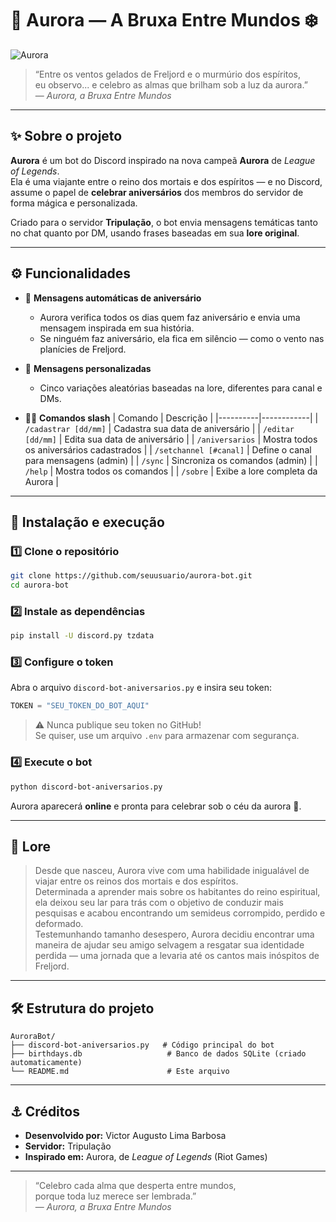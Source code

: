 # 🌌 Aurora — A Bruxa Entre Mundos ❄️

![Aurora](https://pbs.twimg.com/media/GWJKHU_asAAZA78?format=jpg&name=small)

> “Entre os ventos gelados de Freljord e o murmúrio dos espíritos,  
> eu observo... e celebro as almas que brilham sob a luz da aurora.”  
> — *Aurora, a Bruxa Entre Mundos*

---

## ✨ Sobre o projeto

**Aurora** é um bot do Discord inspirado na nova campeã **Aurora** de *League of Legends*.  
Ela é uma viajante entre o reino dos mortais e dos espíritos — e no Discord, assume o papel de **celebrar aniversários** dos membros do servidor de forma mágica e personalizada.

Criado para o servidor **Tripulação**, o bot envia mensagens temáticas tanto no chat quanto por DM, usando frases baseadas em sua **lore original**.

---

## ⚙️ Funcionalidades

- 🎂 **Mensagens automáticas de aniversário**
  - Aurora verifica todos os dias quem faz aniversário e envia uma mensagem inspirada em sua história.
  - Se ninguém faz aniversário, ela fica em silêncio — como o vento nas planícies de Freljord.

- 💬 **Mensagens personalizadas**
  - Cinco variações aleatórias baseadas na lore, diferentes para canal e DMs.

- 🧙‍♀️ **Comandos slash**
  | Comando | Descrição |
  |----------|------------|
  | `/cadastrar [dd/mm]` | Cadastra sua data de aniversário |
  | `/editar [dd/mm]` | Edita sua data de aniversário |
  | `/aniversarios` | Mostra todos os aniversários cadastrados |
  | `/setchannel [#canal]` | Define o canal para mensagens (admin) |
  | `/sync` | Sincroniza os comandos (admin) |
  | `/help` | Mostra todos os comandos |
  | `/sobre` | Exibe a lore completa da Aurora |

---

## 🧭 Instalação e execução

### 1️⃣ Clone o repositório
```bash
git clone https://github.com/seuusuario/aurora-bot.git
cd aurora-bot
```

### 2️⃣ Instale as dependências
```bash
pip install -U discord.py tzdata
```

### 3️⃣ Configure o token
Abra o arquivo `discord-bot-aniversarios.py` e insira seu token:
```python
TOKEN = "SEU_TOKEN_DO_BOT_AQUI"
```

> ⚠️ Nunca publique seu token no GitHub!  
> Se quiser, use um arquivo `.env` para armazenar com segurança.

### 4️⃣ Execute o bot
```bash
python discord-bot-aniversarios.py
```

Aurora aparecerá **online** e pronta para celebrar sob o céu da aurora 🌌.

---

## 📜 Lore

> Desde que nasceu, Aurora vive com uma habilidade inigualável de viajar entre os reinos dos mortais e dos espíritos.  
> Determinada a aprender mais sobre os habitantes do reino espiritual, ela deixou seu lar para trás com o objetivo de conduzir mais pesquisas e acabou encontrando um semideus corrompido, perdido e deformado.  
> Testemunhando tamanho desespero, Aurora decidiu encontrar uma maneira de ajudar seu amigo selvagem a resgatar sua identidade perdida — uma jornada que a levaria até os cantos mais inóspitos de Freljord.

---

## 🛠️ Estrutura do projeto

```
AuroraBot/
├── discord-bot-aniversarios.py   # Código principal do bot
├── birthdays.db                   # Banco de dados SQLite (criado automaticamente)
└── README.md                      # Este arquivo
```

---

## ⚓ Créditos

- **Desenvolvido por:** Victor Augusto Lima Barbosa  
- **Servidor:** Tripulação  
- **Inspirado em:** Aurora, de *League of Legends* (Riot Games)

---

> “Celebro cada alma que desperta entre mundos,  
> porque toda luz merece ser lembrada.”  
> — *Aurora, a Bruxa Entre Mundos*
